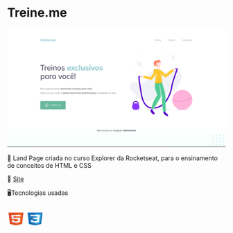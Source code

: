 # Treine.me 

  <img src="images/exemplo.png" alt="imagem da página Treine.me">

  📝 Land Page criada no curso Explorer da Rocketseat, para o ensinamento de conceitos de HTML e CSS
  
  👾 <a href="https://samuelvitor1.github.io/Projetos-Desafios-LandingPages/Treine.me/index.html">Site</a>

  🖥️Tecnologias usadas

  <div style="display: inline_block"><br>
    <img align="center" alt="HTML" height="30" width="40" src="https://raw.githubusercontent.com/devicons/devicon/master/icons/html5/html5-original.svg">
    <img align="center" alt="CSS" height="30" width="40" src="https://raw.githubusercontent.com/devicons/devicon/master/icons/css3/css3-original.svg">
  </div>
          
